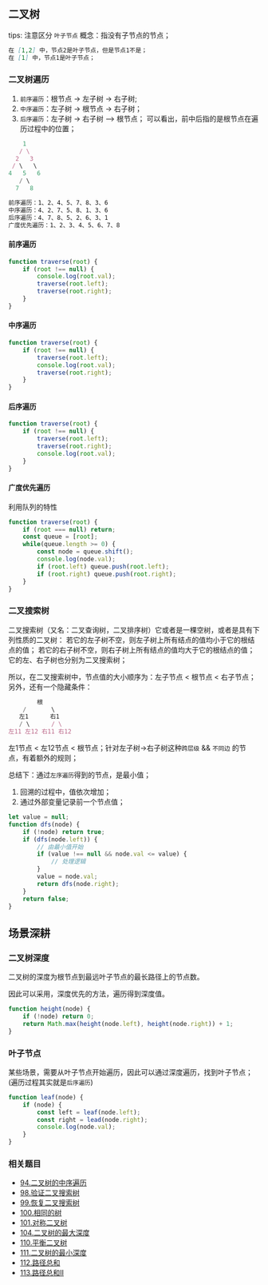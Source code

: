 ## 二叉树
tips: 注意区分 `叶子节点` 概念：指没有子节点的节点；
```md
在 [1,2] 中，节点2是叶子节点，但是节点1不是；
在 [1] 中，节点1是叶子节点；
```

### 二叉树遍历
1. `前序遍历`：根节点 -> 左子树 -> 右子树;
2. `中序遍历`：左子树 -> 根节点 -> 右子树；
3. `后序遍历`：左子树 -> 右子树 —> 根节点；
可以看出，前中后指的是根节点在遍历过程中的位置；

```js
    1
   / \
  2   3
 / \   \
4   5   6
   / \
  7   8

前序遍历：1、2、4、5、7、8、3、6
中序遍历：4、2、7、5、8、1、3、6
后序遍历：4、7、8、5、2、6、3、1
广度优先遍历：1、2、3、4、5、6、7、8
```

#### 前序遍历
```js
function traverse(root) {
    if (root !== null) {
        console.log(root.val);
        traverse(root.left);
        traverse(root.right);
    }
}
```

#### 中序遍历
```js
function traverse(root) {
    if (root !== null) {
        traverse(root.left);
        console.log(root.val);
        traverse(root.right);
    }
}
```

#### 后序遍历
```js
function traverse(root) {
    if (root !== null) {
        traverse(root.left);
        traverse(root.right);
        console.log(root.val);
    }
}
```

#### 广度优先遍历
利用队列的特性
```js
function traverse(root) {
    if (root === null) return;
    const queue = [root];
    while(queue.length >= 0) {
        const node = queue.shift();
        console.log(node.val);
        if (root.left) queue.push(root.left);
        if (root.right) queue.push(root.right);
    }
}
```

### 二叉搜索树
二叉搜索树（又名：二叉查询树，二叉排序树）它或者是一棵空树，或者是具有下列性质的二叉树： 若它的左子树不空，则左子树上所有结点的值均小于它的根结点的值； 若它的右子树不空，则右子树上所有结点的值均大于它的根结点的值； 它的左、右子树也分别为二叉搜索树；

所以，在二叉搜索树中，节点值的大小顺序为：左子节点 < 根节点 < 右子节点；另外，还有一个隐藏条件：
```js
        根
    /       \
   左1      右1
   / \      / \
左11 左12 右11 右12
```
左1节点 < 左12节点 < 根节点；针对左子树->右子树这种`跨层级` && `不同边` 的节点，有着额外的规则；

总结下：通过`左序遍历`得到的节点，是最小值；
1. 回溯的过程中，值依次增加；
2. 通过外部变量记录前一个节点值；
```js
let value = null;
function dfs(node) {
    if (!node) return true;
    if (dfs(node.left)) {
        // 由最小值开始
        if (value !== null && node.val <= value) {
            // 处理逻辑
        }
        value = node.val;
        return dfs(node.right);
    }
    return false;
}
```

## 场景深耕
### 二叉树深度
二叉树的深度为根节点到最远叶子节点的最长路径上的节点数。

因此可以采用，深度优先的方法，遍历得到深度值。
```js
function height(node) {
    if (!node) return 0;
    return Math.max(height(node.left), height(node.right)) + 1;
}
```

### 叶子节点
某些场景，需要从叶子节点开始遍历，因此可以通过深度遍历，找到叶子节点；(遍历过程其实就是`后序遍历`)
```js
function leaf(node) {
    if (node) {
        const left = leaf(node.left);
        const right = lead(node.right);
        console.log(node.val);
    }
}
```

### 相关题目
- [94.二叉树的中序遍历](https://leetcode-cn.com/problems/binary-tree-inorder-traversal/)
- [98.验证二叉搜索树](../../problems/normal/98.验证二叉搜索树.md)
- [99.恢复二叉搜索树](https://leetcode-cn.com/problems/recover-binary-search-tree/)
- [100.相同的树](https://leetcode-cn.com/problems/same-tree/)
- [101.对称二叉树](https://leetcode-cn.com/problems/symmetric-tree/)
- [104.二叉树的最大深度](https://leetcode-cn.com/problems/maximum-depth-of-binary-tree/)
- [110.平衡二叉树](https://leetcode-cn.com/problems/balanced-binary-tree/solution/)
- [111.二叉树的最小深度](https://leetcode-cn.com/problems/minimum-depth-of-binary-tree/)
- [112.路径总和](https://leetcode-cn.com/problems/path-sum/)
- [113.路径总和II](https://leetcode-cn.com/problems/path-sum-ii/)